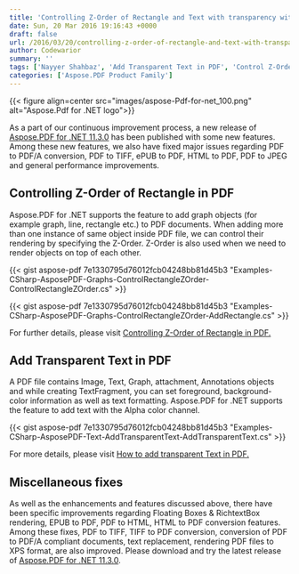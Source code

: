 ```yaml
---
title: 'Controlling Z-Order of Rectangle and Text with transparency with Aspose.Pdf for .NET 11.3.0'
date: Sun, 20 Mar 2016 19:16:43 +0000
draft: false
url: /2016/03/20/controlling-z-order-of-rectangle-and-text-with-transparency-with-aspose.pdf-for-.net-11.3.0/
author: Codewarior
summary: ''
tags: ['Nayyer Shahbaz', 'Add Transparent Text in PDF', 'Control Z-Order of Rectangle in PDF', 'set z-order of the rectangle in PDF']
categories: ['Aspose.PDF Product Family']
---
```




{{< figure align=center src="images/aspose-Pdf-for-net_100.png" alt="Aspose.Pdf for .NET logo">}}


As a part of our continuous improvement process, a new release of [Aspose.PDF for .NET 11.3.0][1] has been published with some new features. Among these new features, we also have fixed major issues regarding PDF to PDF/A conversion, PDF to TIFF, ePUB to PDF, HTML to PDF, PDF to JPEG and general performance improvements.

## Controlling Z-Order of Rectangle in PDF

Aspose.PDF for .NET supports the feature to add graph objects (for example graph, line, rectangle etc.) to PDF documents. When adding more than one instance of same object inside PDF file, we can control their rendering by specifying the Z-Order. Z-Order is also used when we need to render objects on top of each other.

{{< gist aspose-pdf 7e1330795d76012fcb04248bb81d45b3 "Examples-CSharp-AsposePDF-Graphs-ControlRectangleZOrder-ControlRectangleZOrder.cs" >}}

{{< gist aspose-pdf 7e1330795d76012fcb04248bb81d45b3 "Examples-CSharp-AsposePDF-Graphs-ControlRectangleZOrder-AddRectangle.cs" >}}

For further details, please visit [Controlling Z-Order of Rectangle in PDF.][2]

## Add Transparent Text in PDF

A PDF file contains Image, Text, Graph, attachment, Annotations objects and while creating TextFragment, you can set foreground, background-color information as well as text formatting. Aspose.PDF for .NET supports the feature to add text with the Alpha color channel.

{{< gist aspose-pdf 7e1330795d76012fcb04248bb81d45b3 "Examples-CSharp-AsposePDF-Text-AddTransparentText-AddTransparentText.cs" >}}

For more details, please visit [How to add transparent Text in PDF.][3]

## Miscellaneous fixes

As well as the enhancements and features discussed above, there have been specific improvements regarding Floating Boxes & RichtextBox rendering, EPUB to PDF, PDF to HTML, HTML to PDF conversion features. Among these fixes, PDF to TIFF, TIFF to PDF conversion, conversion of PDF to PDF/A compliant documents, text replacement, rendering PDF files to XPS format, are also improved. Please download and try the latest release of [Aspose.PDF for .NET 11.3.0][4].




[1]: https://downloads.aspose.com/pdf/net
[2]: https://docs.aspose.com/display/pdfnet/Working+with+Graphs#WorkingwithGraphs-ControllingZ-OrderofRectangle
[3]: https://docs.aspose.com/display/pdfnet/Add+Text+to+a+PDF+file#AddTexttoaPDFfile-HowtoAddTransparentTextinPDF
[4]: https://downloads.aspose.com/pdf/net




